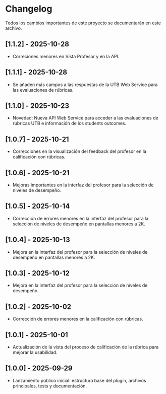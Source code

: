 # Changelog

Todos los cambios importantes de este proyecto se documentarán en este archivo.

## [1.1.2] - 2025-10-28

- Correciones menores en Vista Profesor y en la API.

## [1.1.1] - 2025-10-28

- Se añaden más campos a las respuestas de la UTB Web Service para las evaluaciones de rúbricas.

## [1.1.0] - 2025-10-23

- Novedad: Nueva API Web Service para acceder a las evaluaciones de rúbricas UTB e información de los students outcomes.

## [1.0.7] - 2025-10-21

- Correcciones en la visualización del feedback del profesor en la calificación con rúbricas.

## [1.0.6] - 2025-10-21

- Mejoras importantes en la interfaz del profesor para la selección de niveles de desempeño.

## [1.0.5] - 2025-10-14

- Corrección de errores menores en la interfaz del profesor para la selección de niveles de desempeño en pantallas menores a 2K.

## [1.0.4] - 2025-10-13

- Mejora en la interfaz del profesor para la selección de niveles de desempeño en pantallas menores a 2K.

## [1.0.3] - 2025-10-12

- Mejora en la interfaz del profesor para la selección de niveles de desempeño.

## [1.0.2] - 2025-10-02

- Corrección de errores menores en la calificación con rúbricas.

## [1.0.1] - 2025-10-01

- Actualización de la vista del proceso de calificación de la rúbrica para mejorar la usabilidad.

## [1.0.0] - 2025-09-29

- Lanzamiento público inicial: estructura base del plugin, archivos principales, tests y documentación.
